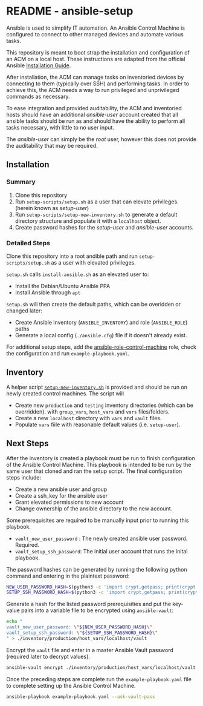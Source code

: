 # README - ansible-setup

Ansible is used to simplify IT automation.  An Ansible Control Machine is 
configured to connect to other managed devices and automate various tasks.

This repository is meant to boot strap the installation and configuration of an 
ACM on a local host.  These instructions are adapted from the official 
Ansible [Installation Guide](https://docs.ansible.com/ansible/latest/installation_guide/intro_installation.html).

After installation, the ACM can manage tasks on inventoried devices by connecting
to them (typically over SSH) and performing tasks.  In order to achieve this, 
the ACM needs a way to run privileged and unprivileged commands as necessary.

To ease integration and provided auditability, the ACM and inventoried hosts 
should have an additional _ansible-user_ account created that all ansible tasks 
should be run as and should have the ability to perform all tasks necessary, with 
little to no user input.

The _ansible-user_ can simply be the _root_ user, however this does not provide 
the auditability that may be required.

## Installation 

### Summary

1. Clone this repository 
2. Run `setup-scripts/setup.sh` as a user that can elevate privileges. (herein 
   known as _setup-user_)
3. Run `setup-scripts/setup-new-inventory.sh` to generate a default directory 
   structure and populate it with a `localhost` object.
4. Create password hashes for the _setup-user_ and _ansible-user_ accounts.


### Detailed Steps

Clone this repository into a root andible path and run `setup-scripts/setup.sh` 
as a user with elevated privileges.

`setup.sh` calls `install-ansible.sh` as an elevated user to:

* Install the Debian/Ubuntu Ansible PPA
* Install Ansible through `apt`

`setup.sh` will then create the default paths, which can be overidden or 
changed later:

* Create Ansible inventory (`ANSIBLE_INVENTORY`) and role (`ANSIBLE_ROLE`) paths
* Generate a local config (`./ansible.cfg`) file if it doesn't already exist.

For additional setup steps, add the [ansible-role-control-machine](https://github.com/mfallone/ansible-role-control-machine) 
role, check the configuration and run `example-playbook.yaml`.

## Inventory

A helper script [`setup-new-inventory.sh`](./setup-scripts/setup-new-inventory.sh) 
is provided and should be run on newly created control machines.  The script will

* Create new `production` and `testing` inventory directories (which can be 
  overridden). 
  with `group_vars`, `host_vars` and `vars` files/folders.
* Create a new `localhost` directory with `vars` and `vault` files.
* Populate `vars` fiile with reasonable default values (i.e. `setup-user`).

## Next Steps 

After the inventory is created a playbook must be run to finish configuration of
the Ansible Control Machine.  This playbook is intended to be run by the same
user that cloned and ran the setup script.  The final configuration steps include: 

* Create a new ansible user and group
* Create a ssh_key for the ansible user
* Grant elevated permissions to new account
* Change ownership of the ansible directory to the new account.

Some prerequisites are required to be manually input prior to running this playbook.

* `vault_new_user_password` : The newly created ansible user password.  Required.
* `vault_setup_ssh_password`: The initial user account that runs the inital playbook.

The password hashes can be generated by running the following python command and 
entering in the plaintext password:

```bash
NEW_USER_PASSWORD_HASH=$(python3 -c 'import crypt,getpass; print(crypt.crypt(getpass.getpass(), crypt.mksalt(crypt.METHOD_SHA512)))')
SETUP_SSH_PASSWORD_HASH=$(python3 -c 'import crypt,getpass; print(crypt.crypt(getpass.getpass(), crypt.mksalt(crypt.METHOD_SHA512)))')
```

Generate a hash for the listed password prerequisities and put the key-value pairs
into a variable file to be encrypted using `ansible-vault`:

```bash
echo "
vault_new_user_password: \"${NEW_USER_PASSWORD_HASH}\"
vault_setup_ssh_password: \"${SETUP_SSH_PASSWORD_HASH}\"
" > ./inventory/production/host_vars/localhost/vault
```

Encrypt the `vault` file and enter in a master Ansible Vault password (required
later to decrypt values).

```bash
ansible-vault encrypt ./inventory/production/host_vars/localhost/vault
```

Once the preceding steps are complete run the `example-playbook.yaml` file to
complete setting up the Ansible Control Machine.

```bash
ansible-playbook example-playbook.yaml --ask-vault-pass
```
